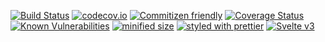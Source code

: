 [![Build Status](https://secure.travis-ci.org/arlac77/svelte-time-series.png)](http://travis-ci.org/arlac77/svelte-time-series)
[![codecov.io](http://codecov.io/github/arlac77/svelte-time-series/coverage.svg?branch=master)](http://codecov.io/github/arlac77/svelte-time-series?branch=master)
[![Commitizen friendly](https://img.shields.io/badge/commitizen-friendly-brightgreen.svg)](http://commitizen.github.io/cz-cli/)
[![Coverage Status](https://coveralls.io/repos/arlac77/svelte-time-series/badge.svg)](https://coveralls.io/r/arlac77/svelte-time-series)
[![Known Vulnerabilities](https://snyk.io/test/github/arlac77/svelte-time-series/badge.svg)](https://snyk.io/test/github/arlac77/svelte-time-series)
[![minified size](https://badgen.net/bundlephobia/min/svelte-time-series)](https://bundlephobia.com/result?p=svelte-time-series)
[![styled with prettier](https://img.shields.io/badge/styled_with-prettier-ff69b4.svg)](https://github.com/prettier/prettier)
[![Svelte v3](https://img.shields.io/badge/svelte-v3-orange.svg)](https://svelte.dev)
